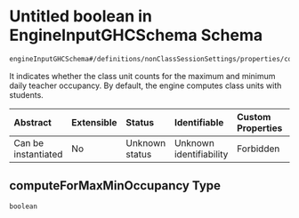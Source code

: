# Untitled boolean in EngineInputGHCSchema Schema

```txt
engineInputGHCSchema#/definitions/nonClassSessionSettings/properties/computeForMaxMinOccupancy
```

It indicates whether the class unit counts for the maximum and minimum daily teacher occupancy. By default, the engine computes class units with students.

| Abstract            | Extensible | Status         | Identifiable            | Custom Properties | Additional Properties | Access Restrictions | Defined In                                                        |
| :------------------ | :--------- | :------------- | :---------------------- | :---------------- | :-------------------- | :------------------ | :---------------------------------------------------------------- |
| Can be instantiated | No         | Unknown status | Unknown identifiability | Forbidden         | Allowed               | none                | [ghc.schema.json*](../out/ghc.schema.json "open original schema") |

## computeForMaxMinOccupancy Type

`boolean`
